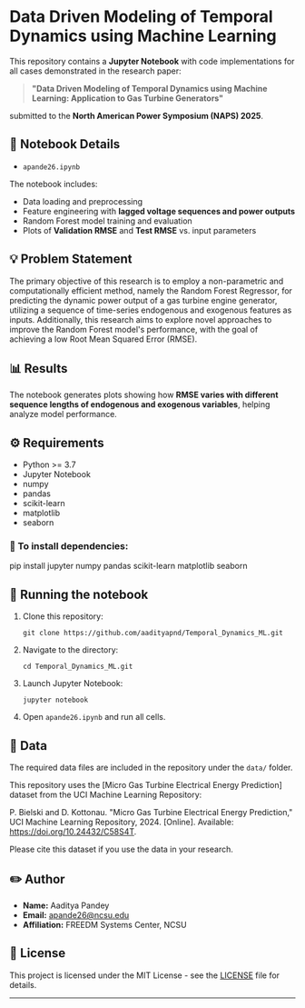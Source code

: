 # Data Driven Modeling of Temporal Dynamics using Machine Learning

This repository contains a **Jupyter Notebook** with code implementations for all cases demonstrated in the research paper:

> **"Data Driven Modeling of Temporal Dynamics using Machine Learning: Application to Gas Turbine Generators"**

submitted to the **North American Power Symposium (NAPS) 2025**.

## 📓 Notebook Details

- `apande26.ipynb`

The notebook includes:

- Data loading and preprocessing
- Feature engineering with **lagged voltage sequences and power outputs**
- Random Forest model training and evaluation
- Plots of **Validation RMSE** and **Test RMSE** vs. input parameters

## 💡 Problem Statement

The primary objective of this research is to employ a non-parametric and computationally efficient method, namely the Random Forest Regressor, for predicting the dynamic power output of a gas turbine engine generator, utilizing a sequence of time-series endogenous and exogenous features as inputs. Additionally, this research aims to explore novel approaches to improve the Random Forest model's performance, with the goal of achieving a low Root Mean Squared Error (RMSE).

## 📊 Results

The notebook generates plots showing how **RMSE varies with different sequence lengths of endogenous and exogenous variables**, helping analyze model performance.

## ⚙️ Requirements

- Python >= 3.7
- Jupyter Notebook
- numpy
- pandas
- scikit-learn
- matplotlib
- seaborn

### 🔧 To install dependencies:
pip install jupyter numpy pandas scikit-learn matplotlib seaborn

## 🚀 Running the notebook

1. Clone this repository:
    ```
    git clone https://github.com/aadityapnd/Temporal_Dynamics_ML.git
    ```
2. Navigate to the directory:
    ```
    cd Temporal_Dynamics_ML.git
    ```
3. Launch Jupyter Notebook:
    ```
    jupyter notebook
    ```
4. Open `apande26.ipynb` and run all cells.

## 📁 Data

The required data files are included in the repository under the `data/` folder.

This repository uses the [Micro Gas Turbine Electrical Energy Prediction] dataset from the UCI Machine Learning Repository:

P. Bielski and D. Kottonau. "Micro Gas Turbine Electrical Energy Prediction," UCI Machine Learning Repository, 2024. [Online]. Available: https://doi.org/10.24432/C58S4T.

Please cite this dataset if you use the data in your research.

## ✏️ Author

- **Name:** Aaditya Pandey
- **Email:** apande26@ncsu.edu
- **Affiliation:** FREEDM Systems Center, NCSU

## 📝 License

This project is licensed under the MIT License - see the [LICENSE](LICENSE) file for details.

---


